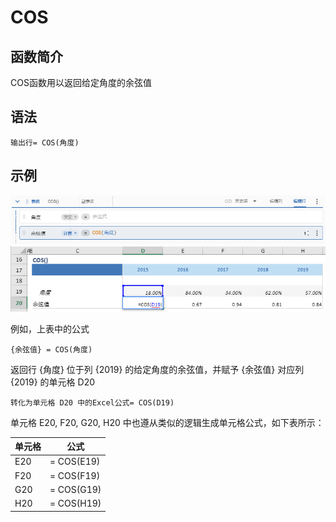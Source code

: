 # COS

## 函数简介

COS函数用以返回给定角度的余弦值

## 语法

`输出行= COS(角度)`

## 示例

![image](./pic1.png)
![image](./pic2.png)

例如，上表中的公式

`{余弦值} = COS(角度)`

返回行 {角度} 位于列 {2019} 的给定角度的余弦值，并赋予 {余弦值} 对应列 {2019} 的单元格 D20

`转化为单元格 D20 中的Excel公式= COS(D19)`

单元格 E20, F20, G20, H20 中也遵从类似的逻辑生成单元格公式，如下表所示：

| 单元格 | 公式               |
| ------ | ------------------ |
| E20     | = COS(E19) |
| F20     | = COS(F19) |
| G20     | = COS(G19) |
| H20     | = COS(H19) |